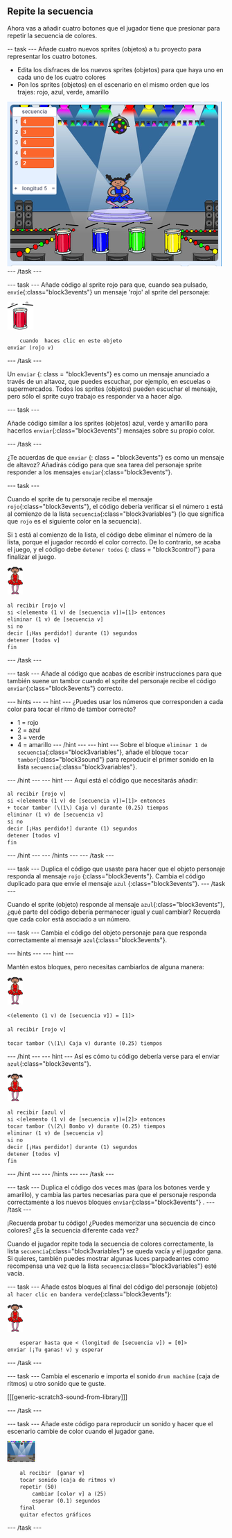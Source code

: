 ## Repite la secuencia

Ahora vas a añadir cuatro botones que el jugador tiene que presionar para repetir la secuencia de colores.

-- task \--- Añade cuatro nuevos sprites (objetos) a tu proyecto para representar los cuatro botones.

+ Edita los disfraces de los nuevos sprites (objetos) para que haya uno en cada uno de los cuatro colores
+ Pon los sprites (objetos) en el escenario en el mismo orden que los trajes: rojo, azul, verde, amarillo

![screenshot](images/colour-drums.png) \--- /task \---

\--- task \--- Añade código al sprite rojo para que, cuando sea pulsado, `envíe`{:class="block3events"} un mensaje 'rojo' al sprite del personaje:

![red-drum](images/red_drum.png)

```blocks3
    cuando  haces clic en este objeto
enviar (rojo v)
```

\--- /task \---

Un `enviar` {: class = "block3events"} es como un mensaje anunciado a través de un altavoz, que puedes escuchar, por ejemplo, en escuelas o supermercados. Todos los sprites (objetos) pueden escuchar el mensaje, pero sólo el sprite cuyo trabajo es responder va a hacer algo.

\--- task \---

Añade código similar a los sprites (objetos) azul, verde y amarillo para hacerlos `enviar`{:class="block3events"} mensajes sobre su propio color.

\--- /task \---

¿Te acuerdas de que `enviar` {: class = "block3events"} es como un mensaje de altavoz? Añadirás código para que sea tarea del personaje sprite responder a los mensajes `enviar`{:class="block3events"}.

\--- task \---

Cuando el sprite de tu personaje recibe el mensaje `rojo`{:class="block3events"}, el código debería verificar si el número `1` está al comienzo de la lista `secuencia`{:class="block3variables"} (lo que significa que `rojo` es el siguiente color en la secuencia).

Si `1` está al comienzo de la lista, el código debe eliminar el número de la lista, porque el jugador recordó el color correcto. De lo contrario, se acaba el juego, y el código debe `detener todos` {: class = "block3control"} para finalizar el juego.

![ballerina](images/ballerina.png)

```blocks3
al recibir [rojo v]
si <(elemento (1 v) de [secuencia v])=[1]> entonces
eliminar (1 v) de [secuencia v]
si no
decir [¡Has perdido!] durante (1) segundos
detener [todos v]
fin
```

\--- /task \---

\--- task \--- Añade al código que acabas de escribir instrucciones para que también suene un tambor cuando el sprite del personaje recibe el código `enviar`{:class="block3events"} correcto.

\--- hints \--- -- hint \--- ¿Puedes usar los números que corresponden a cada color para tocar el ritmo de tambor correcto?

+ 1 = rojo
+ 2 = azul
+ 3 = verde
+ 4 = amarillo \--- /hint \--- \--- hint \--- Sobre el bloque `eliminar 1 de secuencia`{:class="block3variables"}, añade el bloque `tocar tambor`{:class="block3sound"} para reproducir el primer sonido en la lista `secuencia`{:class="block3variables"}.

\--- /hint \--- \--- hint \--- Aquí está el código que necesitarás añadir:

```blocks3
al recibir [rojo v]
si <(elemento (1 v) de [secuencia v])=[1]> entonces
+ tocar tambor (\(1\) Caja v) durante (0.25) tiempos
eliminar (1 v) de [secuencia v]
si no
decir [¡Has perdido!] durante (1) segundos
detener [todos v]
fin

```

\--- /hint \--- \--- /hints \--- \--- /task \---

\--- task \--- Duplica el código que usaste para hacer que el objeto personaje responda al mensaje `rojo` {:class="block3events"}. Cambia el código duplicado para que envíe el mensaje `azul` {:class="block3events"}. \--- /task \---

Cuando el sprite (objeto) responde al mensaje `azul`{:class="block3events"}, ¿qué parte del código debería permanecer igual y cual cambiar? Recuerda que cada color está asociado a un número.

\--- task \--- Cambia el código del objeto personaje para que responda correctamente al mensaje `azul`{:class="block3events"}.

\--- hints \--- \--- hint \---

Mantén estos bloques, pero necesitas cambiarlos de alguna manera:

![ballerina](images/ballerina.png)

```blocks3
<(elemento (1 v) de [secuencia v]) = [1]>

al recibir [rojo v]

tocar tambor (\(1\) Caja v) durante (0.25) tiempos
```

\--- /hint \--- \--- hint \--- Así es cómo tu código debería verse para el enviar `azul`{:class="block3events"}.

![ballerina](images/ballerina.png)

```blocks3
al recibir [azul v]
si <(elemento (1 v) de [secuencia v])=[2]> entonces 
tocar tambor (\(2\) Bombo v) durante (0.25) tiempos
eliminar (1 v) de [secuencia v]
si no
decir [¡Has perdido!] durante (1) segundos
detener [todos v]
fin
```

\--- /hint \--- \--- /hints \--- \--- /task \---

\--- task \--- Duplica el código dos veces mas (para los botones verde y amarillo), y cambia las partes necesarias para que el personaje responda correctamente a los nuevos bloques `enviar`{:class="block3events"} . \--- /task \---

¡Recuerda probar tu código! ¿Puedes memorizar una secuencia de cinco colores? ¿Es la secuencia diferente cada vez?

Cuando el jugador repite toda la secuencia de colores correctamente, la lista `secuencia`{:class="block3variables"} se queda vacía y el jugador gana. Si quieres, también puedes mostrar algunas luces parpadeantes como recompensa una vez que la lista `secuencia`:class="block3variables"} esté vacía.

\--- task \--- Añade estos bloques al final del código del personaje (objeto) `al hacer clic en bandera verde`{:class="block3events"}:

![ballerina](images/ballerina.png)

```blocks3
    esperar hasta que < (longitud de [secuencia v]) = [0]>
enviar (¡Tu ganas! v) y esperar
```

\--- /task \---

\--- task \--- Cambia el escenario e importa el sonido `drum machine` (caja de ritmos) u otro sonido que te guste.

[[[generic-scratch3-sound-from-library]]]

\--- /task \---

\--- task \--- Añade este código para reproducir un sonido y hacer que el escenario cambie de color cuando el jugador gane.

![ballerina](images/stage.png)

```blocks3
    al recibir  [ganar v]
    tocar sonido (caja de ritmos v)
    repetir (50)
        cambiar [color v] a (25)
        esperar (0.1) segundos
    final
    quitar efectos gráficos
```

\--- /task \---